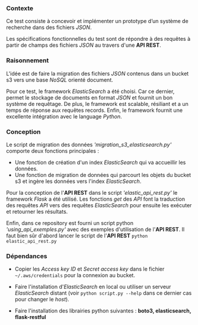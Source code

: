 ### Contexte

Ce test consiste à concevoir et implémenter un prototype d’un système de recherche dans des fichiers *JSON*. 

Les spécifications fonctionnelles du test sont de répondre à des requêtes à partir de champs des fichiers *JSON* au travers d'une **API REST**.

### Raisonnement

L'idée est de faire la migration des fichiers *JSON* contenus dans un bucket s3 vers une base *NoSQL* orienté document.

Pour ce test, le framework *ElasticSearch* a été choisi. Car ce dernier, permet le stockage de documents en format *JSON* et fournit un bon système de requêtage. De plus, le framework est scalable, résiliant et a un temps de réponse aux requêtes records. Enfin, le framework fournit une excellente intégration avec le language *Python*.

### Conception

Le script de migration des données *'migration\_s3\_elasticsearch.py'* comporte deux fonctions principales : 

* Une fonction de création d'un index *ElasticSearch* qui va accueillir les données.
* Une fonction de migration de données qui parcourt les objets du bucket s3 et ingère les données vers l'index *ElasticSearch*.

Pour la conception de l'**API REST** dans le script *'elastic\_api\_rest.py'* le framework *Flask* a été utilisé. Les fonctions *get* des *API* font la traduction des requêtes *API* vers des requêtes *ElasticSearch* pour ensuite les exécuter et retourner les résultats.

Enfin, dans ce repository est fourni un script python *'using\_api\_exemples.py'* avec des exemples d'utilisation de l'**API REST**. Il faut bien sûr d'abord lancer le script de l'**API REST** 
`python elastic_api_rest.py`

### Dépendances 

* Copier les *Access key ID* et *Secret access key* dans le fichier `~/.aws/credentials` pour la connexion au bucket. 

* Faire l'installation d'*ElasticSearch* en local ou utiliser un serveur *ElasticSearch* distant (voir `python script.py --help` dans ce dernier cas pour changer le *host*). 

* Faire l'installation des librairies python suivantes : **boto3, elasticsearch, flask-restful**

